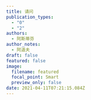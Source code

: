 ```yaml
---
title: 请问
publication_types:
  - "0"
  - "2"
authors:
  - 阿斯蒂芬
author_notes:
  - 阿道夫
draft: false
featured: false
image:
  filename: featured
  focal_point: Smart
  preview_only: false
date: 2021-04-11T07:21:15.084Z
---
```

